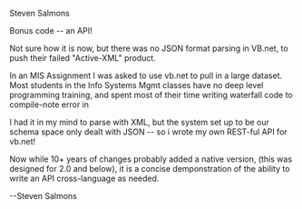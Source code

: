 Steven Salmons

Bonus code -- an API! 

Not sure how it is now, but there was no JSON format parsing in VB.net, to push their failed "Active-XML" product.

In an MIS Assignment I was asked to use vb.net to pull in a large dataset.  Most students in the Info Systems Mgmt classes have no deep level programming training, and spent most of their time writing waterfall code to compile-note error in 

I had it in my mind to parse with XML, but the system set up to be our schema space only dealt with JSON -- so i wrote my own REST-ful API for vb.net!

Now while 10+ years of changes probably added a native version, (this was designed for 2.0 and below), it is a concise demponstration of the ability to write an API cross-language as needed.

--Steven Salmons